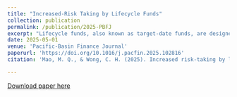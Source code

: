 ```yaml
---
title: "Increased-Risk Taking by Lifecycle Funds"
collection: publication
permalink: /publication/2025-PBFJ
excerpt: "Lifecycle funds, also known as target-date funds, are designed to follow a glide path, gradually reducing investments in risky assets as investors approach retirement. However, we document that Australian lifecycle funds have, on average, increased growth asset allocation over the past decade, shifting the glide path upward. This trend deviates from the expected risk-reduction strategy by lifecycle funds and is particularly pronounced in retail funds with lower initial risk exposure. The shift can be attributed to lifecycle funds catering to investors' return-chasing and the market perception that some lifecycle funds are overly conservative."
date: 2025-05-01
venue: 'Pacific-Basin Finance Journal'
paperurl: 'https://doi.org/10.1016/j.pacfin.2025.102816'
citation: 'Mao, M. Q., & Wong, C. H. (2025). Increased risk-taking by lifecycle funds. Pacific-Basin Finance Journal, 102816.'

---
```


[Download paper here](https://doi.org/10.1016/j.pacfin.2025.102816)
